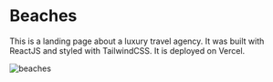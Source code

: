 # Beaches

This is a landing page about a luxury travel agency. It was built with ReactJS and styled with TailwindCSS. It is deployed on Vercel.

![beaches](https://github.com/SALVADORPOETA/Beaches-sm/assets/71913145/177283fd-66c4-40fa-ab4d-ae483b2ecd95)
